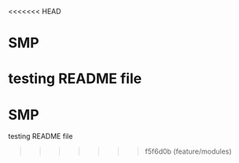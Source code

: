 <<<<<<< HEAD
# SMP
testing README file
=======
# SMP
testing README file
>>>>>>> f5f6d0b (feature/modules)
